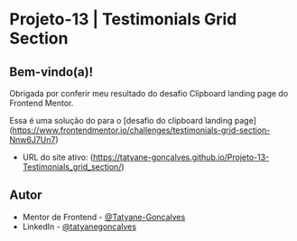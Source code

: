 # Projeto-13 | Testimonials Grid Section
 
## Bem-vindo(a)!

Obrigada por conferir meu resultado do desafio Clipboard landing page do Frontend Mentor.

Essa é uma solução do para o [desafio do clipboard landing page] (https://www.frontendmentor.io/challenges/testimonials-grid-section-Nnw6J7Un7)

- URL do site ativo: (https://tatyane-goncalves.github.io/Projeto-13-Testimonials_grid_section/)


## Autor
- Mentor de Frontend - [@Tatyane-Goncalves](https://www.frontendmentor.io/profile/Tatyane-Goncalves)
- LinkedIn - [@tatyanegoncalves](https://www.linkedin.com/in/tatyanegoncalves/)
